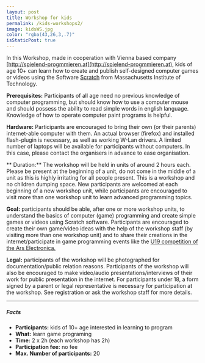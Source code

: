 ```yaml
---
layout: post
title: Workshop for kids
permalink: /kids-workshops2/
image: kidsWS.jpg
color: "rgba(43,26,3,.7)"
isStaticPost: true
---
```

In this Workshop, made in cooperation with Vienna based company [http://spielend-progmmieren.at](http://spielend-progmmieren.at), kids of age 10+ can learn how to create and publish self-designed computer games or videos using the Software [Scratch](http://scratch.mit.edu) from Massachusetts Institute of Technology.

<i class="fa fa-cogs" style="color:#03a9f4"></i>**Prerequisites:** Participants of all age need no previous knowledge of computer programming, but should know how to use a computer mouse and should possess the ability to read simple words in english language. Knowledge of how to operate computer paint programs is helpful.

<i class="fa fa-desktop" style="color:#03a9f4"></i>**Hardware:** Participants are encouraged to bring their own (or their parents) internet-able computer with them. An actual browser (firefox) and installed flash-plugin is necessary, as well as working W-Lan drivers. A limited number of laptops will be available for participants without computers. In this case, please contact the organisers in advance to ease organisation.

<i class="fa fa-clock-o" style="color:#03a9f4"></i>** Duration:** The workshop will be held in units of around 2 hours each. Please be present at the beginning of a unit, do not come in the middle of a unit as this is highly irritating for all people present. This is a workshop and no children dumping space. New participants are welcomed at each beginning of a new workshop unit, while participants are encouraged to visit more than one workshop unit to learn advanced programming topics.

<i class="fa fa-mortar-board" style="color:#03a9f4"></i>**Goal:** participants should be able, after one or more workshop units, to understand the basics of computer (game) programming and create simple games or videos using Scratch software. Participants are encouraged to create their own game/video ideas with the help of the workshop staff (by visiting more than one workshop unit) and to share their creations in the internet/participate in game programming events like the [U19 competition of the Ars Electronica.](http://90.146.8.18/de/prix/u19/) 

<i class="fa fa-bookmark" style="color:#03a9f4"></i>**Legal:** participants of the workshop will be photographed for documentation/public relation reasons. Participants of the workshop will also be encouraged to make video/audio presentations/interviews of their work for public presentation in the internet. For participants under 18, a form signed by a parent or legal representative is necessary for participation at the workshop. See registration or ask the workshop staff for more details.

* * *

##### Facts

* <i class="fa fa-user" style="color:#03a9f4"></i>**Participants:** kids of 10+ age interested in learning to program
* <i class="fa fa-question" style="color:#03a9f4"></i>**What:** learn game programing
* <i class="fa fa-users" style="color:#03a9f4"></i>**Time:** 2 x 2h (each workshop has 2h)
* <i class="fa fa-eur" style="color:#03a9f4"></i>**Participation fee:** no fee
* <i class="fa fa-users" style="color:#03a9f4"></i>**Max. Number of participants:** 20
